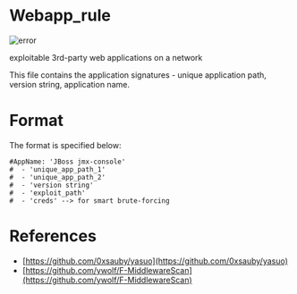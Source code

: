 # Webapp_rule

![error](https://github.com/re4lity/Webapp_rule.yaml/blob/master/error.jpg)

exploitable 3rd-party web applications on a network

This file contains the application signatures - unique application path, version string, application name. 

# Format

The format is specified below:

```
#AppName: 'JBoss jmx-console'
#  - 'unique_app_path_1'
#  - 'unique_app_path_2'
#  - 'version string'
#  - 'exploit_path'
#  - 'creds' --> for smart brute-forcing
```
# References

- [https://github.com/0xsauby/yasuo](https://github.com/0xsauby/yasuo)
- [https://github.com/ywolf/F-MiddlewareScan](https://github.com/ywolf/F-MiddlewareScan)
